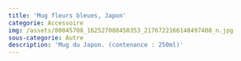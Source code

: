 ```yaml
---
title: 'Mug fleurs bleues, Japon'
categorie: Accessoire
img: /assets/80045708_162527088450353_2176722166148497408_n.jpg
sous-categorie: Autre
description: 'Mug du Japon. (contenance : 250ml)'
---
```


